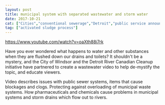 ```yaml
---
layout: post
title: municipal system with separated wastewater and storm water
date: 2017-10-21
cat: ["Cities","conventional sewerage","Detroit","public service announcement","separated wastewater systems"]
tag: ["activated sludge process"]
---
```


https://www.youtube.com/watch?v=oaXth88i7rk

Have you ever wondered what happens to water and other substances when they are flushed down our drains and toilets? It shouldn't be a mystery, and the City of Windsor and the Detroit River Canadian Cleanup initiative have partnered to create a wastewater video to help de-mystify the topic, and educate viewers.

Video describes issues with public sewer systems, items that cause blockages and clogs. Protecting against overloading of municipal waste systems.  How pharmaceuticals and chemicals cause problems in municipal systems and storm drains which flow out to rivers.

&nbsp;